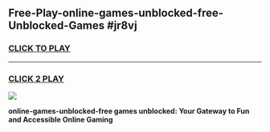 
## Free-Play-online-games-unblocked-free-Unblocked-Games #jr8vj
<h3>
<a href="https://news.freeplayer.one?title=online-games-unblocked-free&ref=8M">CLICK TO PLAY</a></h3>
<hr>

<h3>
<a href="https://news.freeplayer.one?title=online-games-unblocked-free&ref=8M">CLICK 2 PLAY</a>
  
</h3>

<a href="https://news.freeplayer.one?title=online-games-unblocked-free&ref=8M"><img src="https://clearcache.store/games.png"></a>


**online-games-unblocked-free games unblocked: Your Gateway to Fun and Accessible Online Gaming**
